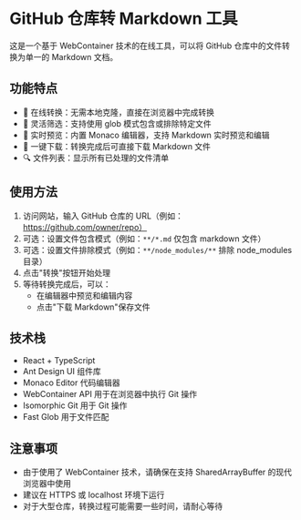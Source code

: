 # GitHub 仓库转 Markdown 工具

这是一个基于 WebContainer 技术的在线工具，可以将 GitHub 仓库中的文件转换为单一的 Markdown 文档。

## 功能特点

- 🚀 在线转换：无需本地克隆，直接在浏览器中完成转换
- 🎯 灵活筛选：支持使用 glob 模式包含或排除特定文件
- 📝 实时预览：内置 Monaco 编辑器，支持 Markdown 实时预览和编辑
- 💾 一键下载：转换完成后可直接下载 Markdown 文件
- 🔍 文件列表：显示所有已处理的文件清单

## 使用方法

1. 访问网站，输入 GitHub 仓库的 URL（例如：https://github.com/owner/repo）
2. 可选：设置文件包含模式（例如：`**/*.md` 仅包含 markdown 文件）
3. 可选：设置文件排除模式（例如：`**/node_modules/**` 排除 node_modules 目录）
4. 点击"转换"按钮开始处理
5. 等待转换完成后，可以：
   - 在编辑器中预览和编辑内容
   - 点击"下载 Markdown"保存文件

## 技术栈

- React + TypeScript
- Ant Design UI 组件库
- Monaco Editor 代码编辑器
- WebContainer API 用于在浏览器中执行 Git 操作
- Isomorphic Git 用于 Git 操作
- Fast Glob 用于文件匹配

## 注意事项

- 由于使用了 WebContainer 技术，请确保在支持 SharedArrayBuffer 的现代浏览器中使用
- 建议在 HTTPS 或 localhost 环境下运行
- 对于大型仓库，转换过程可能需要一些时间，请耐心等待
